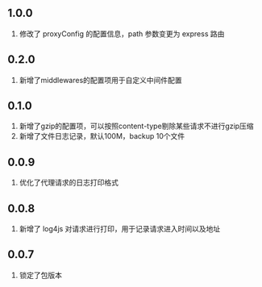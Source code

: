 ## 1.0.0
1. 修改了 proxyConfig 的配置信息，path 参数变更为 express 路由

## 0.2.0
1. 新增了middlewares的配置项用于自定义中间件配置

## 0.1.0
1. 新增了gzip的配置项，可以按照content-type剔除某些请求不进行gzip压缩
2. 新增了文件日志记录，默认100M，backup 10个文件

## 0.0.9
1. 优化了代理请求的日志打印格式

## 0.0.8
1. 新增了 log4js 对请求进行打印，用于记录请求进入时间以及地址

## 0.0.7
1. 锁定了包版本
